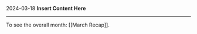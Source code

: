2024-03-18
__Insert Content Here__
_______________________
To see the overall month: [[March Recap]].